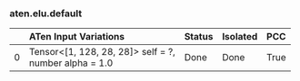 ### aten.elu.default
|    | ATen Input Variations                                    | Status   | Isolated   | PCC   |
|---:|:---------------------------------------------------------|:---------|:-----------|:------|
|  0 | Tensor<[1, 128, 28, 28]> self = ?,<br>number alpha = 1.0 | Done     | Done       | True  |

